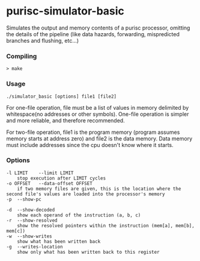 # purisc-simulator-basic
Simulates the output and memory contents of a purisc processor, omitting the details of the pipeline (like data hazards, forwarding, mispredicted branches and flushing, etc...)

### Compiling
    > make

### Usage
    ./simulator_basic [options] file1 [file2]
        
For one-file operation, file must be a list of values in memory 
delimited by whitespace(no addresses or other symbols). One-file 
operation is simpler and more reliable, and therefore recommended.

For two-file operation, file1 is the program memory (program assumes 
memory starts at address zero) and file2 is the data memory. Data memory
must include addresses since the cpu doesn't know where it starts. 
        
### Options
    -l LIMIT    --limit LIMIT
        stop execution after LIMIT cycles
    -o OFFSET   --data-offset OFFSET
        if two memory files are given, this is the location where the second file's values are loaded into the processor's memory
    -p  --show-pc

    -d  --show-decoded
        show each operand of the instruction (a, b, c)
    -r  --show-resolved
        show the resolved pointers within the instruction (mem[a], mem[b], mem[c])
    -w  --show-writes
        show what has been written back
    -g  --writes-location
        show only what has been written back to this register



